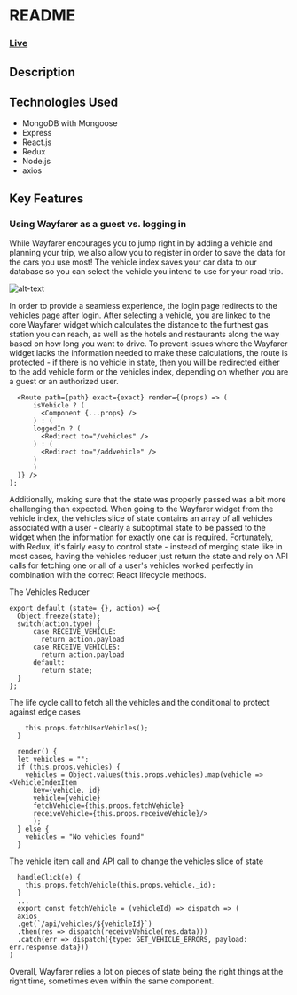 # README

### [Live](http://boiling-sierra-91034.herokuapp.com/)

## Description
<Insert Text Here>

## Technologies Used
- MongoDB with Mongoose
- Express
- React.js
- Redux
- Node.js
- axios


## Key Features

### Using Wayfarer as a guest vs. logging in
While Wayfarer encourages you to jump right in by adding a vehicle and planning your trip, we also allow you to register in order to save the data for the cars you use most! The vehicle index saves your car data to our database so you can select the vehicle you intend to use for your road trip.

![alt-text](https://github.com/genxhero/wayfarer/readme-assets/DemoVehicleIndex.PNG "Logged In User Vehicle Index")

In order to provide a seamless experience, the login page redirects to the vehicles page after login.  After selecting a vehicle, you are linked to the core Wayfarer widget which calculates the distance to the furthest gas station you can reach, as well as the hotels and restaurants along the way based on how long you want to drive.  To prevent issues where the Wayfarer widget lacks the information needed to make these calculations, the route is protected - if there is no vehicle in state, then you will be redirected either to the add vehicle form or the vehicles index, depending on whether you are a guest or an authorized user.

```const ProtectedDistance = ({ component: Component, path, isVehicle, loggedIn, exact }) => (
  <Route path={path} exact={exact} render={(props) => (
      isVehicle ? (
        <Component {...props} />
      ) : (
      loggedIn ? (
        <Redirect to="/vehicles" />
      ) : (
        <Redirect to="/addvehicle" />
      )
      )
  )} />
);
```

Additionally, making sure that the state was properly passed was a bit more challenging than expected.  When going to the Wayfarer widget from the vehicle index, the vehicles slice of state contains an array of all vehicles associated with a user - clearly a suboptimal state to be passed to the widget when the information for exactly one car is required.  Fortunately, with Redux, it's fairly easy to control state - instead of merging state like in most cases, having the vehicles reducer just return the state and rely on API calls for fetching one or all of a user's vehicles worked perfectly in combination with the correct React lifecycle methods.


The Vehicles Reducer

```
export default (state= {}, action) =>{
  Object.freeze(state);
  switch(action.type) {
      case RECEIVE_VEHICLE:
        return action.payload
      case RECEIVE_VEHICLES:
        return action.payload
      default:
        return state;
  }
};
```

The life cycle call to fetch all the vehicles and the conditional to protect against edge cases

```componentDidMount () {
    this.props.fetchUserVehicles();
  }

  render() {
  let vehicles = "";
  if (this.props.vehicles) {
    vehicles = Object.values(this.props.vehicles).map(vehicle => <VehicleIndexItem
      key={vehicle._id}
      vehicle={vehicle}
      fetchVehicle={this.props.fetchVehicle}
      receiveVehicle={this.props.receiveVehicle}/>
      );
  } else {
    vehicles = "No vehicles found"
  }
```

The vehicle item call and API call to change the vehicles slice of state

```
  handleClick(e) {
    this.props.fetchVehicle(this.props.vehicle._id);
  }
  ...
  export const fetchVehicle = (vehicleId) => dispatch => (
  axios
  .get(`/api/vehicles/${vehicleId}`)
  .then(res => dispatch(receiveVehicle(res.data)))
  .catch(err => dispatch({type: GET_VEHICLE_ERRORS, payload: err.response.data}))
)
```

Overall, Wayfarer relies a lot on pieces of state being the right things at the right time, sometimes even within the same component.

